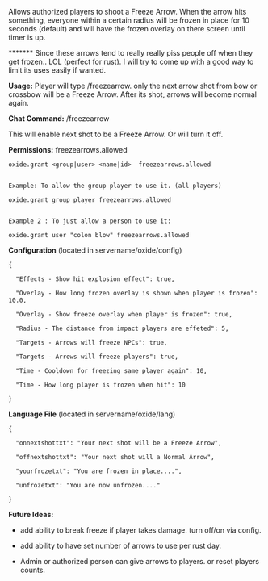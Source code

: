 Allows authorized players to shoot a Freeze Arrow. When the arrow hits something, everyone within a certain radius will be frozen in place for 10 seconds (default) and will have the frozen overlay on there screen until timer is up.

******* Since these arrows tend to really really piss people off when they get frozen.. LOL (perfect for rust). I will try to come up with a good way to limit its uses easily if wanted.

**Usage:** Player will type /freezearrow. only the next arrow shot from bow or crossbow will be a Freeze Arrow. After its shot, arrows will become normal again. 



**Chat Command:** /freezearrow

This will enable next shot to be a Freeze Arrow. Or will turn it off.

**Permissions:** freezearrows.allowed

````
oxide.grant <group|user> <name|id>  freezearrows.allowed


Example: To allow the group player to use it. (all players)

oxide.grant group player freezearrows.allowed


Example 2 : To just allow a person to use it:

oxide.grant user "colon blow" freezearrows.allowed
````


**Configuration** (located in servername/oxide/config)

````
{

  "Effects - Show hit explosion effect": true,

  "Overlay - How long frozen overlay is shown when player is frozen": 10.0,

  "Overlay - Show freeze overlay when player is frozen": true,

  "Radius - The distance from impact players are effeted": 5,

  "Targets - Arrows will freeze NPCs": true,

  "Targets - Arrows will freeze players": true,

  "Time - Cooldown for freezing same player again": 10,

  "Time - How long player is frozen when hit": 10

}
````


**Language File** (located in servername/oxide/lang)

````
{

  "onnextshottxt": "Your next shot will be a Freeze Arrow",

  "offnextshottxt": "Your next shot will a Normal Arrow",

  "yourfrozetxt": "You are frozen in place....",

  "unfrozetxt": "You are now unfrozen...."

}
````


**Future Ideas:**

- add ability to break freeze if player takes damage. turn off/on via config.

- add ability to have  set number of arrows to use per rust day.

- Admin or authorized person can give arrows to players. or reset players counts.